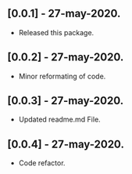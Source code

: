 ## [0.0.1] - 27-may-2020.

* Released this package.

## [0.0.2] - 27-may-2020.
* Minor reformating of code.

## [0.0.3] - 27-may-2020.
* Updated readme.md File.

## [0.0.4] - 27-may-2020.
* Code refactor.